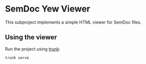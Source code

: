 # SemDoc Yew Viewer

This subproject implements a simple HTML viewer for SemDoc files.

## Using the viewer

Run the project using [trunk](https://trunkrs.dev):

```
trunk serve
```